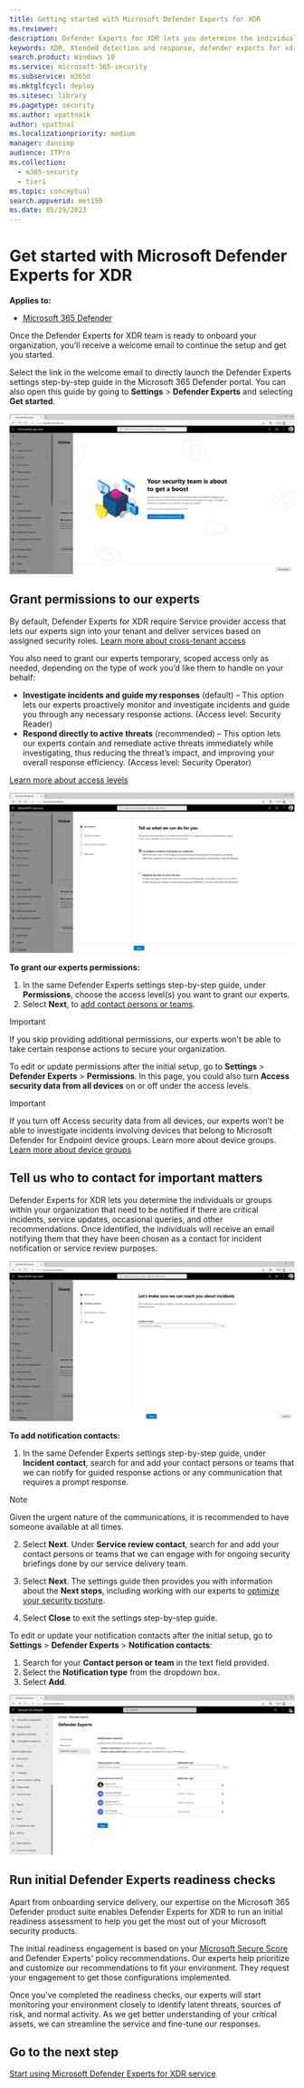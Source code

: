 ```yaml
---
title: Getting started with Microsoft Defender Experts for XDR
ms.reviewer:
description: Defender Experts for XDR lets you determine the individuals or groups within your organization that need to be notified if there's a critical incident
keywords: XDR, Xtended detection and response, defender experts for xdr, Microsoft Defender Experts for XDR, managed threat hunting, managed detection and response (MDR) service, service delivery manager, Microsoft Defender Experts for hunting, threat hunting and analysis, Microsoft XDR service
search.product: Windows 10
ms.service: microsoft-365-security
ms.subservice: m365d
ms.mktglfcycl: deploy
ms.sitesec: library
ms.pagetype: security
ms.author: vpattnaik
author: vpattnai
ms.localizationpriority: medium
manager: dansimp
audience: ITPro
ms.collection:
  - m365-security
  - tier1
ms.topic: conceptual
search.appverid: met150
ms.date: 05/29/2023
---
```


# Get started with Microsoft Defender Experts for XDR

**Applies to:**

- [Microsoft 365 Defender](https://go.microsoft.com/fwlink/?linkid=2118804)

Once the Defender Experts for XDR team is ready to onboard your organization, you’ll receive a welcome email to continue the setup and get you started.

Select the link in the welcome email to directly launch the Defender Experts settings step-by-step guide in the Microsoft 365 Defender portal. You can also open this guide by going to **Settings** > **Defender Experts** and selecting **Get started**.

![Screenshot of Set up Defender Experts for XDR page](../../media/XDR/security-team-boost.png)

## Grant permissions to our experts

By default, Defender Experts for XDR require Service provider access that lets our experts sign into your tenant and deliver services based on assigned security roles. [Learn more about cross-tenant access](/azure/active-directory/external-identities/cross-tenant-access-overview)

You also need to grant our experts temporary, scoped access only as needed, depending on the type of work you’d like them to handle on your behalf:

- **Investigate incidents and guide my responses** (default) – This option lets our experts proactively monitor and investigate incidents and guide you through any necessary response actions. (Access level: Security Reader)
- **Respond directly to active threats** (recommended) – This option lets our experts contain and remediate active threats immediately while investigating, thus reducing the threat’s impact, and improving your overall response efficiency. (Access level: Security Operator)

[Learn more about access levels](/azure/active-directory/roles/permissions-reference)

![Screenshot of grant permissions to our experts](../../media/xdr/grant-permissions-to-experts.png)

**To grant our experts permissions:**

1. In the same Defender Experts settings step-by-step guide, under **Permissions**, choose the access level(s) you want to grant our experts.
2. Select **Next**, to [add contact persons or teams](#tell-us-who-to-contact-for-important-matters).

> [!IMPORTANT]
> If you skip providing additional permissions, our experts won't be able to take certain response actions to secure your organization.

To edit or update permissions after the initial setup, go to **Settings** > **Defender Experts** > **Permissions**. In this page, you could also turn **Access security data from all devices** on or off under the access levels.

> [!IMPORTANT]
> If you turn off Access security data from all devices, our experts won’t be able to investigate incidents involving devices that belong to Microsoft Defender for Endpoint device groups. Learn more about device groups. [Learn more about device groups](../defender-endpoint/machine-groups.md)

## Tell us who to contact for important matters

Defender Experts for XDR lets you determine the individuals or groups within your organization that need to be notified if there are critical incidents, service updates, occasional queries, and other recommendations. Once identified, the individuals will receive an email notifying them that they have been chosen as a contact for incident notification or service review purposes.

![Screenshot of who to contact for important matters in XDR](../../media/XDR/who-to-contact-for-important-matters.png)

**To add notification contacts:**

1. In the same Defender Experts settings step-by-step guide, under **Incident contact**, search for and add your contact persons or teams that we can notify for guided response actions or any communication that requires a prompt response.

> [!NOTE]
> Given the urgent nature of the communications, it is recommended to have someone available at all times.

2. Select **Next**. Under **Service review contact**, search for and add your contact persons or teams that we can engage with for ongoing security briefings done by our service delivery team.

3. Select **Next**. The settings guide then provides you with information about the **Next steps**, including working with our experts to [optimize your security posture](#run-initial-defender-experts-readiness-checks).

4. Select **Close** to exit the settings step-by-step guide.

To edit or update your notification contacts after the initial setup, go to **Settings** > **Defender Experts** > **Notification contacts**:

1. Search for your **Contact person or team** in the text field provided.
2. Select the **Notification type** from the dropdown box.
3. Select **Add**.

![Screenshot of notification contacts](../../media/xdr/who-to-contact-for-imp-matters-2.png)

## Run initial Defender Experts readiness checks

Apart from onboarding service delivery, our expertise on the Microsoft 365 Defender product suite enables Defender Experts for XDR to run an initial readiness assessment to help you get the most out of your Microsoft security products.

The initial readiness engagement is based on your [Microsoft Secure Score](../defender/microsoft-secure-score.md) and Defender Experts' policy recommendations. Our experts help prioritize and customize our recommendations to fit your environment. They request your engagement to get those configurations implemented.

Once you’ve completed the readiness checks, our experts will start monitoring your environment closely to identify latent threats, sources of risk, and normal activity. As we get better understanding of your critical assets, we can streamline the service and fine-tune our responses.

## Go to the next step

[Start using Microsoft Defender Experts for XDR service](start-using-mdex-xdr.md)
